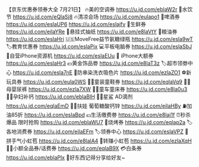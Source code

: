 【京东优惠券领券大全 7月21日】
🔥美的空调券
https://u.jd.com/eblaW2r
🥤水饮节
https://u.jd.com/eQlaSj8
🔥清凉会场
https://u.jd.com/eulapo1
🍺啤酒券
https://u.jd.com/eslaUP6
https://u.jd.com/eslajfv
🥩生鲜券
https://u.jd.com/eilaYRe
 🧻悬挂式抽纸
https://u.jd.com/e8laVtY
🍚粮油券
https://u.jd.com/eslaHri
🇺🇸MoveFree益节氨糖绿瓶
https://u.jd.com/esla9wT
🏷教育优惠券
https://u.jd.com/eslaPix
💻平板电脑券
https://u.jd.com/eslaSbJ
📱自营iPhone资源机
https://u.jd.com/eslaEUu
 iPhone大额券
https://u.jd.com/eslaHr3
💵黄金饰品劵
https://u.jd.com/e8laT3z
🏷超市领劵中心
https://u.jd.com/esla7nE
🌈防串染洗衣吸色片
https://u.jd.com/ezlaZO1
⚽新玩具券
https://u.jd.com/eula0WS
👶🏻童装童鞋券
https://u.jd.com/eqlaVq9
👶🏻母婴尿裤
https://u.jd.com/ezla7XW
👶🏻童车童床券
https://u.jd.com/e8la0u3
🤰🏻孕妇补钙
https://u.jd.com/eblaBlH
👶🏻星鲨 AD滴剂
https://u.jd.com/eqlaEmD
👶🏻扶娃 葡萄糖酸钙锌
https://u.jd.com/eilaHBy
⛽加油85折
https://u.jd.com/eslaBpd
💴生活缴费劵
https://u.jd.com/e8laj1f
⏰秒杀爆品 限时抢购
https://u.jd.com/eblaWU7
🥩烧烤券
https://u.jd.com/eqlap2a
🏷各地消费券
https://u.jd.com/eilaEFm
🏷领券中心
https://u.jd.com/eslaVPZ
🎰拼手气小虹苞
https://u.jd.com/e8lalA4
🧧转赚小虹苞
https://u.jd.com/ezlaXqH
👍🏻小额全品券/话费券
https://u.jd.com/eqlaB9X
💳白条券
https://u.jd.com/eblaPlx
🥳好东西记得分享给好友~